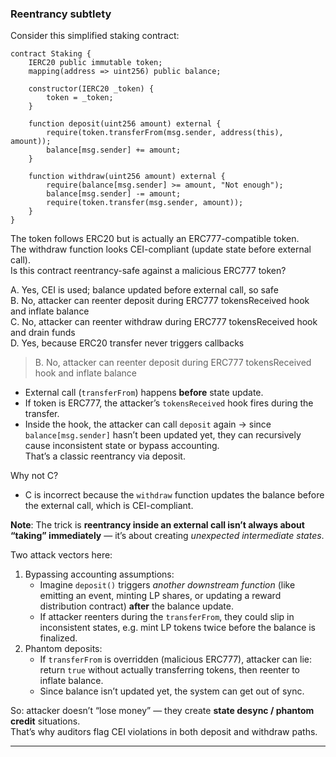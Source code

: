 ### Reentrancy subtlety
Consider this simplified staking contract:
```solidity
contract Staking {
    IERC20 public immutable token;
    mapping(address => uint256) public balance;

    constructor(IERC20 _token) {
        token = _token;
    }

    function deposit(uint256 amount) external {
        require(token.transferFrom(msg.sender, address(this), amount));
        balance[msg.sender] += amount;
    }

    function withdraw(uint256 amount) external {
        require(balance[msg.sender] >= amount, "Not enough");
        balance[msg.sender] -= amount;
        require(token.transfer(msg.sender, amount));
    }
}
```
The token follows ERC20 but is actually an ERC777-compatible token.  
The withdraw function looks CEI-compliant (update state before external call).  
Is this contract reentrancy-safe against a malicious ERC777 token?

A. Yes, CEI is used; balance updated before external call, so safe  
B. No, attacker can reenter deposit during ERC777 tokensReceived hook and inflate balance  
C. No, attacker can reenter withdraw during ERC777 tokensReceived hook and drain funds  
D. Yes, because ERC20 transfer never triggers callbacks
> B. No, attacker can reenter deposit during ERC777 tokensReceived hook and inflate balance
- External call (`transferFrom`) happens **before** state update.
- If token is ERC777, the attacker’s `tokensReceived` hook fires during the transfer.
- Inside the hook, the attacker can call `deposit` again → since `balance[msg.sender]` hasn’t been updated yet, they can recursively cause inconsistent state or bypass accounting.  
That’s a classic reentrancy via deposit.

Why not C?
- C is incorrect because the `withdraw` function updates the balance before the external call, which is CEI-compliant.

**Note**: The trick is **reentrancy inside an external call isn’t always about “taking” immediately** — it’s about creating _unexpected intermediate states_.

Two attack vectors here:
1. Bypassing accounting assumptions:
   - Imagine `deposit()` triggers _another downstream function_ (like emitting an event, minting LP shares, or updating a reward distribution contract) **after** the balance update.
   - If attacker reenters during the `transferFrom`, they could slip in inconsistent states, e.g. mint LP tokens twice before the balance is finalized.
2. Phantom deposits:
   - If `transferFrom` is overridden (malicious ERC777), attacker can lie: return `true` without actually transferring tokens, then reenter to inflate balance.
   - Since balance isn’t updated yet, the system can get out of sync.

So: attacker doesn’t “lose money” — they create **state desync / phantom credit** situations.  
That’s why auditors flag CEI violations in both deposit and withdraw paths.

---
